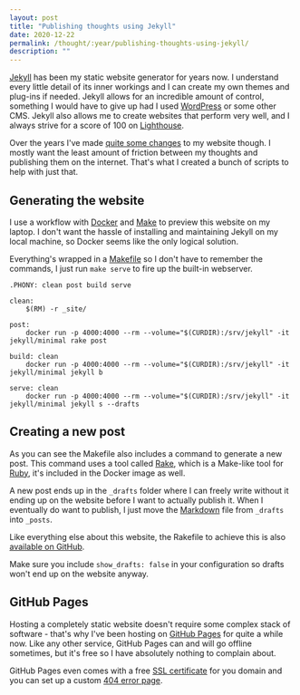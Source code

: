 ```yaml
---
layout: post
title: "Publishing thoughts using Jekyll"
date: 2020-12-22 
permalink: /thought/:year/publishing-thoughts-using-jekyll/
description: ""
---
```


[Jekyll](https://jekyllrb.com/) has been my static website generator for years now. I understand every little detail of its inner workings and I can create my own themes and plug-ins if needed. Jekyll allows for an incredible amount of control, something I would have to give up had I used [WordPress](https://wordpress.org/) or some other CMS. Jekyll also allows me to create websites that perform very well, and I always strive for a score of 100 on [Lighthouse](https://developers.google.com/web/tools/lighthouse).

Over the years I've made [quite some changes](https://github.com/mijndert/website) to my website though. I mostly want the least amount of friction between my thoughts and publishing them on the internet. That's what I created a bunch of scripts to help with just that.

## Generating the website

I use a workflow with [Docker](https://www.docker.com/) and [Make](https://www.gnu.org/software/make/manual/make.html) to preview this website on my laptop. I don't want the hassle of installing and maintaining Jekyll on my local machine, so Docker seems like the only logical solution.

Everything's wrapped in a [Makefile](https://www.gnu.org/software/make/manual/make.html) so I don't have to remember the commands, I just run `make serve` to fire up the built-in webserver.

```
.PHONY: clean post build serve 

clean:
	$(RM) -r _site/

post:
	docker run -p 4000:4000 --rm --volume="$(CURDIR):/srv/jekyll" -it jekyll/minimal rake post

build: clean
	docker run -p 4000:4000 --rm --volume="$(CURDIR):/srv/jekyll" -it jekyll/minimal jekyll b

serve: clean
	docker run -p 4000:4000 --rm --volume="$(CURDIR):/srv/jekyll" -it jekyll/minimal jekyll s --drafts
```

## Creating a new post

As you can see the Makefile also includes a command to generate a new post. This command uses a tool called [Rake](https://github.com/ruby/rake), which is a Make-like tool for [Ruby](https://www.ruby-lang.org/en/), it's included in the Docker image as well.

A new post ends up in the `_drafts` folder where I can freely write without it ending up on the website before I want to actually publish it. When I eventually do want to publish, I just move the [Markdown](https://daringfireball.net/projects/markdown/syntax) file from `_drafts` into `_posts`.

Like everything else about this website, the Rakefile to achieve this is also [available on GitHub](https://github.com/mijndert/website/blob/master/Rakefile).

Make sure you include `show_drafts: false` in your configuration so drafts won't end up on the website anyway.

## GitHub Pages

Hosting a completely static website doesn't require some complex stack of software - that's why I've been hosting on [GitHub Pages](https://docs.github.com/en/free-pro-team@latest/github/working-with-github-pages/creating-a-github-pages-site) for quite a while now. Like any other service, GitHub Pages can and will go offline sometimes, but it's free so I have absolutely nothing to complain about.

GitHub Pages even comes with a free [SSL certificate](https://docs.github.com/en/free-pro-team@latest/github/working-with-github-pages/securing-your-github-pages-site-with-https) for you domain and you can set up a custom [404 error page](https://docs.github.com/en/free-pro-team@latest/github/working-with-github-pages/creating-a-custom-404-page-for-your-github-pages-site).
